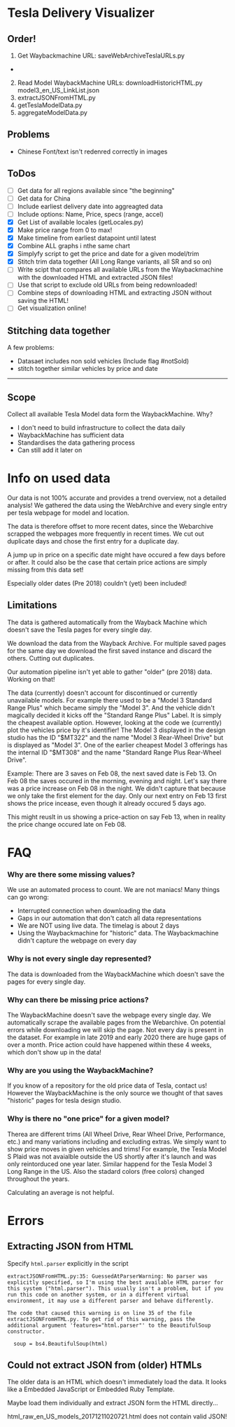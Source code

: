 # Tesla Delivery Visualizer


## Order!
1. Get Waybackmachine URL: saveWebArchiveTeslaURLs.py
-
2. Read Model WaybackMachine URLs: downloadHistoricHTML.py model3_en_US_LinkList.json
3. extractJSONFromHTML.py
4. getTeslaModelData.py
5. aggregateModelData.py


## Problems
- Chinese Font/text isn't redenred correctly in images

## ToDos
- [ ] Get data for all regions available since "the beginning"
- [ ] Get data for China
- [ ] Include earliest delivery date into aggreagted data
- [ ] Include options: Name, Price, specs (range, accel)
- [X] Get List of available locales (getLocales.py)
- [X] Make price range from 0 to max!
- [X] Make timeline from earliest datapoint until latest
- [X] Combine ALL graphs i nthe same chart
- [X] Simplyfy script to get the price and date for a given model/trim
- [X] Stitch trim data together (All Long Range variants, all SR and so on)
- [ ] Write scipt that compares all available URLs from the Waybackmachine with the downloaded HTML and extracted JSON files!
- [ ] Use that script to exclude old URLs from being redownloaded!
- [ ] Combine steps of downloading HTML and extracting JSON without saving the HTML!
- [ ] Get visualization online!

## Stitching data together
A few problems:
- Datasaet includes non sold vehicles (Include flag #notSold)
- stitch together similar vehicles by price and date



---

## Scope
Collect all available Tesla Model data form the WaybackMachine.
Why?
- I don't need to build infrastructure to collect the data daily
- WaybackMachine has sufficient data
- Standardises the data gathering process
- Can still add it later on



# Info on used data
Our data is not 100% accurate and provides a trend overview, not a detailed analysis!
We gathered the data using the WebArchive and every single entry per tesla webpage for model and location.

The data is therefore offset to more recent dates, since the Webarchive
scrapped the webpages more frequently in recent times.
We cut out duplicate days and chose the first entry for a duplicate day.

A jump up in price on a specific date might have occured a few days before or after.
It could also be the case that certain price actions are simply missing from this data set!

Especially older dates (Pre 2018) couldn't (yet) been included!


## Limitations
The data is gathered automatically from the Wayback Machine which doesn't save the Tesla pages for every single day.

We download the data from the Wayback Archive.
For multiple saved pages for the same day we download the first saved instance and discard the others. Cutting out duplicates.

Our automation pipeline isn't yet able to gather "older" (pre 2018) data.
Working on that!

The data (currently) doesn't account for discontinued or currently unavailable models.
For example there used to be a "Model 3 Standard Range Plus" which became simply the "Model 3".
And the vehicle didn't magically decided it kicks off the "Standard Range Plus" Label.
It is simply the cheapest available option.
However, looking at the code we (currently) plot the vehicles price by it's identifier!
The Model 3 displayed in the design studio has the ID "$MT322" and the name "Model 3 Rear-Wheel Drive" but is displayed as "Model 3".
One of the earlier cheapest Model 3 offerings has the internal ID "$MT308" and the name "Standard Range Plus Rear-Wheel Drive".



Example:
There are 3 saves on Feb 08, the next saved date is Feb 13.
On Feb 08 the saves occured in the morning, evening and night.
Let's say there was a price increase on Feb 08 in the night.
We didn't capture that because we only take the first element for the day.
Only our next entry on Feb 13 first shows the price incease, even though it already occured 5 days ago.

This might reuslt in us showing a price-action on say Feb 13, when in reality the price change occured late on Feb 08.



# FAQ

### Why are there some missing values?
We use an automated process to count. We are not maniacs!
Many things can go wrong:
- Interrupted connection when downloading the data
- Gaps in our automation that don't catch all data representations
- We are NOT using live data. The timelag is about 2 days
- Using the Waybackmachine for "historic" data. The Waybackmachine didn't capture the webpage on every day

### Why is not every single day represented?
The data is downloaded from the WaybackMachine which doesn't save the pages for every single day.

### Why can there be missing price actions?
The WaybackMachine doesn't save the webpage every single day.
We automatically scrape the available pages from the Webarchive.
On potential errors while downloading we will skip the page.
Not every day is present in the dataset.
For example in late 2019 and early 2020 there are huge gaps of over a month.
Price action could have happened within these 4 weeks, which don't show up in the data!

### Why are you using the WaybackMachine?
If you know of a repository for the old price data of Tesla, contact us!
However the WaybackMachine is the only source we thought of that saves "historic" pages for tesla design studio.

### Why is there no "one price" for a given model?
Therea are different trims (All Wheel Drive, Rear Wheel Drive, Performance, etc.) and many variations including and excluding extras.
We simply want to show price moves in given vehicles and trims!
For example, the Tesla Model S Plaid was not avaialble outside the US shortly after it's launch and was only reintorduced one year later.
Similar happend for the Tesla Model 3 Long Range in the US. Also the stadard colors (free colors) changed throughout the years.

Calculating an average is not helpful.




# Errors

## Extracting JSON from HTML
Specify `html.parser` explicitly in the script
```
extractJSONFromHTML.py:35: GuessedAtParserWarning: No parser was explicitly specified, so I'm using the best available HTML parser for this system ("html.parser"). This usually isn't a problem, but if you run this code on another system, or in a different virtual environment, it may use a different parser and behave differently.

The code that caused this warning is on line 35 of the file extractJSONFromHTML.py. To get rid of this warning, pass the additional argument 'features="html.parser"' to the BeautifulSoup constructor.

  soup = bs4.BeautifulSoup(html)
```

## Could not extract JSON from (older) HTMLs
The older data is an HTML which doesn't immediately load the data.
It looks like a Embedded JavaScript or Embedded Ruby Template.

Maybe load them individually and extract JSON form the HTML directly...

html_raw_en_US_models_20171211020721.html does not contain valid JSON!
